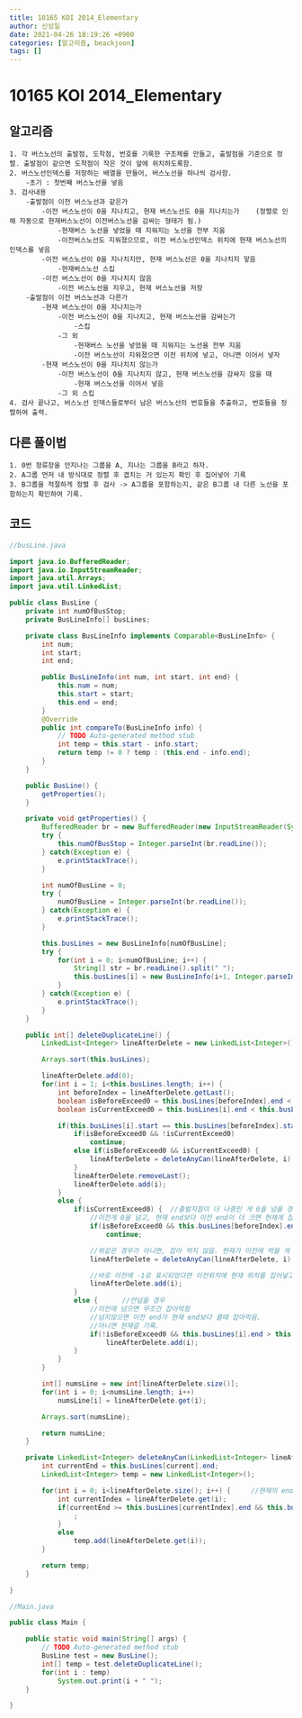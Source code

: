 ```yaml
---
title: 10165 KOI 2014_Elementary
author: 신성일
date: 2021-04-26 18:19:26 +0900
categories: [알고리즘, beackjoon]
tags: []
---
```


# 10165 KOI 2014_Elementary

## 알고리즘

    1. 각 버스노선의 출발점, 도착점, 번호를 기록한 구조체를 만들고, 출발점을 기준으로 정렬. 출발점이 같으면 도착점이 작은 것이 앞에 위치하도록함.
    2. 버스노선인덱스를 저장하는 배열을 만들어, 버스노선을 하나씩 검사함.
    	-초기 : 첫번째 버스노선을 넣음
    3. 검사내용
    	-출발점이 이전 버스노선과 같은가
    		-이전 버스노선이 0을 지나치고, 현재 버스노선도 0을 지나치는가	(정렬로 인해 자동으로 현재버스노선이 이전버스노선을 감싸는 형태가 됨.)
    			-현재버스 노선을 넣었을 때 지워지는 노선을 전부 지움
    			-이전버스노선도 지워졌으므로, 이전 버스노선인덱스 위치에 현재 버스노선의 인덱스를 넣음
    		-이전 버스노선이 0을 지나치지만, 현재 버스노선은 0을 지나치지 앟음
    			-현재버스노선 스킵
    		-이전 버스노선이 0을 지나치지 않음
    			-이전 버스노선을 지우고, 현재 버스노선을 저장
    	-출발점이 이전 버스노선과 다른가
    		-현재 버스노선이 0을 지나치는가
    			-이전 버스노선이 0을 지나치고, 현재 버스노선을 감싸는가
    				-스킵
    			-그 외
    				-현재버스 노선을 넣었을 때 지워지는 노선을 전부 지움
    				-이전 버스노선이 지워졌으면 이전 위치에 넣고, 아니면 이어서 넣자
    		-현재 버스노선이 0을 지나치치 않는가
    			-이전 버스노선이 0을 지나치지 않고, 현재 버스노선을 감싸지 않을 때
    				-현재 버스노선을 이어서 넣음
    			-그 외 스킵
    4. 검사 끝나고, 버스노선 인덱스들로부터 남은 버스노선의 번호들을 추출하고, 번호들을 정렬하여 출력.

## 다른 풀이법

    1. 0번 정류장을 안지나는 그룹을 A, 지나는 그룹을 B라고 하자.
    2. A그룹 먼저 내 방식대로 정렬 후 겹치는 거 있는지 확인 후 집어넣어 기록
    3. B그룹을 적절하게 정렬 후 검사 -> A그룹을 포함하는지, 같은 B그룹 내 다른 노선을 포함하는지 확인하여 기록.

## 코드

```java
//busLine.java

import java.io.BufferedReader;
import java.io.InputStreamReader;
import java.util.Arrays;
import java.util.LinkedList;

public class BusLine {
	private int numOfBusStop;
	private BusLineInfo[] busLines;

	private class BusLineInfo implements Comparable<BusLineInfo> {
		int num;
		int start;
		int end;

		public BusLineInfo(int num, int start, int end) {
			this.num = num;
			this.start = start;
			this.end = end;
		}
		@Override
		public int compareTo(BusLineInfo info) {
			// TODO Auto-generated method stub
			int temp = this.start - info.start;
			return temp != 0 ? temp : (this.end - info.end);
		}
	}

	public BusLine() {
		getProperties();
	}

	private void getProperties() {
		BufferedReader br = new BufferedReader(new InputStreamReader(System.in));
		try {
			this.numOfBusStop = Integer.parseInt(br.readLine());
		} catch(Exception e) {
			e.printStackTrace();
		}

		int numOfBusLine = 0;
		try {
			numOfBusLine = Integer.parseInt(br.readLine());
		} catch(Exception e) {
			e.printStackTrace();
		}

		this.busLines = new BusLineInfo[numOfBusLine];
		try {
			for(int i = 0; i<numOfBusLine; i++) {
				String[] str = br.readLine().split(" ");
				this.busLines[i] = new BusLineInfo(i+1, Integer.parseInt(str[0]), Integer.parseInt(str[1]));
			}
		} catch(Exception e) {
			e.printStackTrace();
		}
	}

	public int[] deleteDuplicateLine() {
		LinkedList<Integer> lineAfterDelete = new LinkedList<Integer>();

		Arrays.sort(this.busLines);

		lineAfterDelete.add(0);
		for(int i = 1; i<this.busLines.length; i++) {
			int beforeIndex = lineAfterDelete.getLast();
			boolean isBeforeExceed0 = this.busLines[beforeIndex].end < this.busLines[beforeIndex].start;
			boolean isCurrentExceed0 = this.busLines[i].end < this.busLines[i].start;

			if(this.busLines[i].start == this.busLines[beforeIndex].start) {
				if(isBeforeExceed0 && !isCurrentExceed0)
					continue;
				else if(isBeforeExceed0 && isCurrentExceed0) {
					lineAfterDelete = deleteAnyCan(lineAfterDelete, i);
				}
				lineAfterDelete.removeLast();
				lineAfterDelete.add(i);
			}
			else {
				if(isCurrentExceed0) {	//출발지점이 더 나중인 게 0을 넘을 경우
					//이전게 0을 넘고, 현재 end보다 이전 end이 더 크면 현재게 잡아먹힘. continue
					if(isBeforeExceed0 && this.busLines[beforeIndex].end >= this.busLines[i].end)
						continue;

					//위같은 경우가 아니면, 잡아 먹지 않음. 현재가 이전에 먹을 게 있는지 확인하고 먹은 건 -1로 표시
					lineAfterDelete = deleteAnyCan(lineAfterDelete, i);

					//바로 이전에 -1로 표시되었다면 이전위치에 현재 위치를 집어넣고, 아니면 현재위치에 넣고 1증가
					lineAfterDelete.add(i);
				}
				else {		//안넘을 경우
					//이전에 넘으면 무조건 잡아먹힘
					//넘지않으면 이전 end가 현재 end보다 클때 잡아먹음.
					//아니면 현재걸 기록.
					if(!isBeforeExceed0 && this.busLines[i].end > this.busLines[beforeIndex].end)
						lineAfterDelete.add(i);
				}
			}
		}

		int[] numsLine = new int[lineAfterDelete.size()];
		for(int i = 0; i<numsLine.length; i++)
			numsLine[i] = lineAfterDelete.get(i);

		Arrays.sort(numsLine);

		return numsLine;
	}

	private LinkedList<Integer> deleteAnyCan(LinkedList<Integer> lineAfterDelete, int current) {
		int currentEnd = this.busLines[current].end;
		LinkedList<Integer> temp = new LinkedList<Integer>();

		for(int i = 0; i<lineAfterDelete.size(); i++) {		//현재의 end가 어떤 것의 start와 end보다 크면 -1로 바꿈. 이때 어떤 것은 0을 넘지 말아야한다.
			int currentIndex = lineAfterDelete.get(i);
			if(currentEnd >= this.busLines[currentIndex].end && this.busLines[currentIndex].end > this.busLines[currentIndex].start) {
				;
			}
			else
				temp.add(lineAfterDelete.get(i));
		}

		return temp;
	}

}

//Main.java

public class Main {

	public static void main(String[] args) {
		// TODO Auto-generated method stub
		BusLine test = new BusLine();
		int[] temp = test.deleteDuplicateLine();
		for(int i : temp)
			System.out.print(i + " ");
	}

}


```
